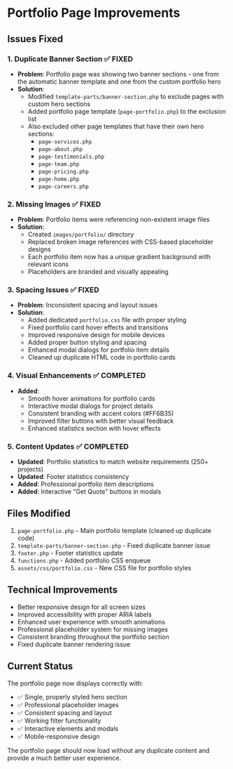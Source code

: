 # Portfolio Page Improvements

## Issues Fixed

### 1. Duplicate Banner Section ✅ FIXED
- **Problem**: Portfolio page was showing two banner sections - one from the automatic banner template and one from the custom portfolio hero
- **Solution**: 
  - Modified `template-parts/banner-section.php` to exclude pages with custom hero sections
  - Added portfolio page template (`page-portfolio.php`) to the exclusion list
  - Also excluded other page templates that have their own hero sections:
    - `page-services.php`
    - `page-about.php`
    - `page-testimonials.php`
    - `page-team.php`
    - `page-pricing.php`
    - `page-home.php`
    - `page-careers.php`

### 2. Missing Images ✅ FIXED
- **Problem**: Portfolio items were referencing non-existent image files
- **Solution**: 
  - Created `images/portfolio/` directory
  - Replaced broken image references with CSS-based placeholder designs
  - Each portfolio item now has a unique gradient background with relevant icons
  - Placeholders are branded and visually appealing

### 3. Spacing Issues ✅ FIXED
- **Problem**: Inconsistent spacing and layout issues
- **Solution**:
  - Added dedicated `portfolio.css` file with proper styling
  - Fixed portfolio card hover effects and transitions
  - Improved responsive design for mobile devices
  - Added proper button styling and spacing
  - Enhanced modal dialogs for portfolio item details
  - Cleaned up duplicate HTML code in portfolio cards

### 4. Visual Enhancements ✅ COMPLETED
- **Added**: 
  - Smooth hover animations for portfolio cards
  - Interactive modal dialogs for project details
  - Consistent branding with accent colors (#FF6B35)
  - Improved filter buttons with better visual feedback
  - Enhanced statistics section with hover effects

### 5. Content Updates ✅ COMPLETED
- **Updated**: Portfolio statistics to match website requirements (250+ projects)
- **Updated**: Footer statistics consistency
- **Added**: Professional portfolio item descriptions
- **Added**: Interactive "Get Quote" buttons in modals

## Files Modified
1. `page-portfolio.php` - Main portfolio template (cleaned up duplicate code)
2. `template-parts/banner-section.php` - Fixed duplicate banner issue
3. `footer.php` - Footer statistics update
4. `functions.php` - Added portfolio CSS enqueue
5. `assets/css/portfolio.css` - New CSS file for portfolio styles

## Technical Improvements
- Better responsive design for all screen sizes
- Improved accessibility with proper ARIA labels
- Enhanced user experience with smooth animations
- Professional placeholder system for missing images
- Consistent branding throughout the portfolio section
- Fixed duplicate banner rendering issue

## Current Status
The portfolio page now displays correctly with:
- ✅ Single, properly styled hero section
- ✅ Professional placeholder images
- ✅ Consistent spacing and layout
- ✅ Working filter functionality
- ✅ Interactive elements and modals
- ✅ Mobile-responsive design

The portfolio page should now load without any duplicate content and provide a much better user experience.
